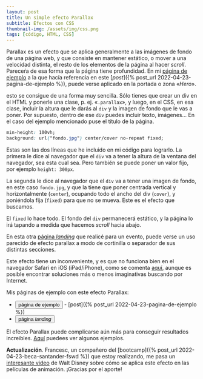 ```yaml
---
layout: post
title: Un simple efecto Parallax
subtitle: Efectos con CSS
thumbnail-img: /assets/img/css.png
tags: [código, HTML, CSS]
---
```


Parallax es un efecto que se aplica generalmente a las imágenes de fondo de una página web, y que consiste en mantener estático, o mover a una velocidad distinta, el resto de los elementos de la página al hacer _scroll_. Pareceŕa de esa forma que la página tiene profundidad. En mi [página de ejemplo](https://javguerra.github.io/ramp-up-fswd/index.html) a la que hacía referencia en este [_post_]({% post_url 2022-04-23-pagina-de-ejemplo %}), puede verse aplicado en la portada o zona «_Hero_».

esto se consigue de una forma muy sencilla. Sólo tienes que crear un div en el HTML y ponerle una clase, p. ej. «`.parallax`», y luego, en el CSS, en esa clase, incluir la altura que le darás al `div` y la imagen de fondo que le vas a poner. Por supuesto, dentro de ese `div` puedes incluir texto, imágenes... En el caso del ejemplo mencionado puse el título de la página.

```css
min-height: 100vh;
background: url("fondo.jpg") center/cover no-repeat fixed;
```

Estas son las dos líneas que he incluido en mi código para lograrlo. La primera le dice al navegador que el `div` va a tener la altura de la ventana del navegador, sea esta cual sea. Pero también se puede poner un valor fijo, por ejemplo `height: 300px`.

La segunda le dice al navegador que el `div` va a tener una imagen de fondo, en este caso `fondo.jpg`, y que la tiene que poner centrada vertical y horizontalmente (`center`), ocupando todo el ancho del div (`cover`), y poniéndola fija (`fixed`) para que no se mueva. Este es el efecto que buscamos.

El `fixed` lo hace todo. El fondo  del `div` permanecerá estático, y la página lo irá tapando a medida que hacemos _scroll_ hacia abajo.

En esta otra [página _landing_](https://badared.com/conectiva/evento/THTC2021/) que realicé para un evento, puede verse un uso parecido de efecto parallax a modo de cortinilla o separador de sus distintas secciones.

Este efecto tiene un inconveniente, y es que no funciona bien en el navegador Safari en iOS (iPad/iPhone), como se comenta [aquí](https://css-tricks.com/ios-13-broke-the-classic-pure-css-parallax-technique/), aunque es posible encontrar soluciones más o menos imaginativas buscando por Internet.

Mis páginas de ejemplo con este efecto Parallax:

* [<button>página de ejemplo</button>](https://javguerra.github.io/ramp-up-fswd/index.html) - [post]({% post_url 2022-04-23-pagina-de-ejemplo %})
* [<button>página _landing_</button>](https://badared.com/conectiva/evento/THTC2021/)

El efecto Parallax puede complicarse aún más para conseguir resultados increibles. [Aquí](https://www.paellacreativa.com.ar/2012/05/24/efecto-parallax-diseno-web/) puedees ver algunos ejemplos.

**Actualización**. Francesc, un compañero del [bootcamp]({% post_url 2022-04-23-beca-santander-fswd %}) que estoy realizando, me pasa un [interesante video](https://youtu.be/kN-eCBAOw60) de Walt Disney sobre cómo se aplica este efecto en las películas de animación. ¡Gracias por el aporte!